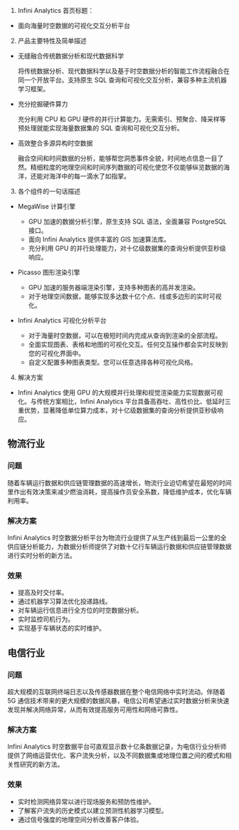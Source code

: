 1. Infini Analytics 首页标题：

- 面向海量时空数据的可视化交互分析平台

2. 产品主要特性及简单描述

- 无缝融合传统数据分析和现代数据科学

  将传统数据分析、现代数据科学以及基于时空数据分析的智能工作流程融合在同一个开放平台。支持原生 SQL 查询和可视化交互分析，兼容多种主流机器学习框架。

- 充分挖掘硬件算力

  充分利用 CPU 和 GPU 硬件的并行计算能力。无需索引、预聚合、降采样等预处理就能实现海量数据集的 SQL 查询和可视化交互分析。

- 高效整合多源异构时空数据

  融合空间和时间数据的分析，能够帮您洞悉事件全貌，时间地点信息一目了然。精细粒度的地理空间和时间序列数据的可视化使您不仅能够纵览数据的海洋，还能对海洋中的每一滴水了如指掌。

3. 各个组件的一句话描述

- MegaWise 计算引擎

  - GPU 加速的数据分析引擎，原生支持 SQL 语法，全面兼容 PostgreSQL 接口。
  - 面向 Infini Analytics 提供丰富的 GIS 加速算法库。
  - 充分利用 GPU 的并行处理能力，对十亿级数据集的查询分析提供亚秒级响应。 

- Picasso 图形渲染引擎

  - GPU 加速的服务器端渲染引擎，支持多种图表的高并发渲染。
  - 对于地理空间数据，能够实现多达数十亿个点、线或多边形的实时可视化。

- Infini Analytics 可视化分析平台

  - 对于海量时空数据，可以在极短时间内完成从查询到渲染的全部流程。
  - 全面实现图表、表格和地图的可视化交互。任何交互操作都会实时反映到您的可视化界面中。
  - 自定义配置多种图表类型。您可以任意选择各种可视化风格。


4. 解决方案

 - Infini Analytics 使用 GPU 的大规模并行处理和视觉渲染能力实现数据可视化。与传统方案相比，Infini Analytics 平台具备高吞吐、高性价比、低延时三重优势，显著降低单位算力成本，对十亿级数据集的查询分析提供亚秒级响应。


## 物流行业

### 问题

随着车辆运行数据和供应链管理数据的高速增长，物流行业迫切希望在最短的时间里作出有效决策来减少燃油消耗，提高操作员安全系数，降低维护成本，优化车辆利用率。

### 解决方案

Infini Analytics 时空数据分析平台为物流行业提供了从生产线到最后一公里的全供应链分析能力，为数据分析师提供了对数十亿行车辆运行数据和供应链管理数据进行实时分析的新方法。

### 效果

- 提高及时交付率。
- 通过机器学习算法优化投递路线。
- 对车辆运行信息进行全方位的时空数据分析。
- 实时监控司机行为。
- 实现基于车辆状态的实时维护。

## 电信行业

### 问题

超大规模的互联网终端日志以及传感器数据在整个电信网络中实时流动。伴随着 5G 通信技术带来的更大规模的数据风暴，电信公司希望通过实时数据分析来快速发现并解决网络异常，从而有效提高服务可用性和网络可靠性。

### 解决方案

Infini Analytics 时空数据平台可直观显示数十亿条数据记录，为电信行业分析师提供了网络运营优化、客户流失分析，以及不同数据集或地理位置之间的模式和相关性研究的新方法。

### 效果

 - 实时检测网络异常以进行现场服务和预防性维护。
 - 了解客户流失的历史模式以建立预测性机器学习模型。
 - 通过信号强度的地理空间分析改善客户体验。
